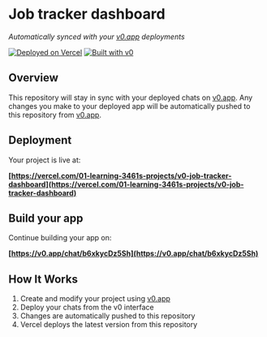 # Job tracker dashboard

*Automatically synced with your [v0.app](https://v0.app) deployments*

[![Deployed on Vercel](https://img.shields.io/badge/Deployed%20on-Vercel-black?style=for-the-badge&logo=vercel)](https://vercel.com/01-learning-3461s-projects/v0-job-tracker-dashboard)
[![Built with v0](https://img.shields.io/badge/Built%20with-v0.app-black?style=for-the-badge)](https://v0.app/chat/b6xkycDz5Sh)

## Overview

This repository will stay in sync with your deployed chats on [v0.app](https://v0.app).
Any changes you make to your deployed app will be automatically pushed to this repository from [v0.app](https://v0.app).

## Deployment

Your project is live at:

**[https://vercel.com/01-learning-3461s-projects/v0-job-tracker-dashboard](https://vercel.com/01-learning-3461s-projects/v0-job-tracker-dashboard)**

## Build your app

Continue building your app on:

**[https://v0.app/chat/b6xkycDz5Sh](https://v0.app/chat/b6xkycDz5Sh)**

## How It Works

1. Create and modify your project using [v0.app](https://v0.app)
2. Deploy your chats from the v0 interface
3. Changes are automatically pushed to this repository
4. Vercel deploys the latest version from this repository
